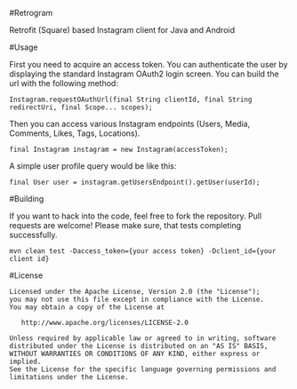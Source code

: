 #Retrogram

Retrofit (Square) based Instagram client for Java and Android

#Usage

First you need to acquire an access token. You can authenticate the user by displaying the standard Instagram OAuth2 login screen. You can build the url with the following method:

```
Instagram.requestOAuthUrl(final String clientId, final String redirectUri, final Scope... scopes);
```

Then you can access various Instagram endpoints (Users, Media, Comments, Likes, Tags, Locations).

```
final Instagram instagram = new Instagram(accessToken);
```

A simple user profile query would be like this:

```
final User user = instagram.getUsersEndpoint().getUser(userId);
```

#Building

If you want to hack into the code, feel free to fork the repository. Pull requests are welcome! Please make sure, that tests completing successfully.

```
mvn clean test -Daccess_token={your access token} -Dclient_id={your client id}
```

#License

```
Licensed under the Apache License, Version 2.0 (the "License");
you may not use this file except in compliance with the License.
You may obtain a copy of the License at

   http://www.apache.org/licenses/LICENSE-2.0

Unless required by applicable law or agreed to in writing, software
distributed under the License is distributed on an "AS IS" BASIS,
WITHOUT WARRANTIES OR CONDITIONS OF ANY KIND, either express or implied.
See the License for the specific language governing permissions and
limitations under the License.
```